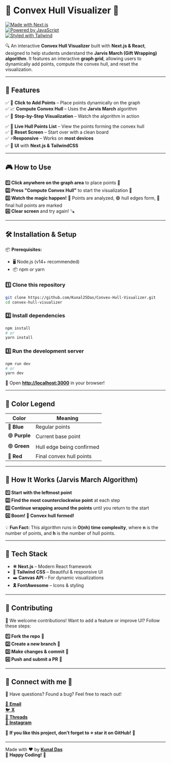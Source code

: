 # 🎨 **Convex Hull Visualizer** 🚀  

[![Made with Next.js](https://img.shields.io/badge/Made%20with-NextJs-61DAFB.svg)](https://nextjs.org/)  
[![Powered by JavaScript](https://img.shields.io/badge/Powered%20by-JavaScript-F7DF1E.svg)](https://developer.mozilla.org/en-US/docs/Web/JavaScript)  
[![Styled with Tailwind](https://img.shields.io/badge/Styled%20with-TailwindCSS-38B2AC.svg)](https://tailwindcss.com/)  

🔍 An interactive **Convex Hull Visualizer** built with **Next.js & React**, designed to help students understand the **Jarvis March (Gift Wrapping) algorithm**. It features an interactive **graph grid**, allowing users to dynamically add points, compute the convex hull, and reset the visualization.

<!-- ![Convex Hull Preview](/public/preview.png)   -->

---

## 🚀 **Features**
✅ 📍 **Click to Add Points** – Place points dynamically on the graph  
✅ 📈 **Compute Convex Hull** – Uses the **Jarvis March** algorithm  
✅ 👟 **Step-by-Step Visualization** – Watch the algorithm in action  
<!-- ✅ **🎧 Adjustable Animation Speed** – Control the speed from **0.5x to 4x**  ✅ **⏸️ Play/Pause Animation** – Stop and resume anytime   -->
✅ 📌 **Live Hull Points List** – View the points forming the convex hull  
✅ 🧹 **Reset Screen** – Start over with a clean board  
✅ ⚡**Responsive** – Works on **most devices**  
✅ 🎨 **UI** with **Next.js & TailwindCSS**  

---

## 🎮 **How to Use**
**1️⃣ Click anywhere on the graph area** to place points 🔵  
**2️⃣ Press "Compute Convex Hull"** to start the visualization 🚀  
**3️⃣ Watch the magic happen!** 🥣 Points are analyzed, 🟢 hull edges form, 🔴 final hull points are marked  
**4️⃣ Clear screen** and try again! 🪚  

---

## 🛠️ **Installation & Setup**
📦 **Prerequisites:**  
- 🖥️ Node.js (v14+ recommended)  
- 📦 npm or yarn  

### **1️⃣ Clone this repository**  
```sh
git clone https://github.com/Kunal25Das/Convex-Hull-Visualizer.git
cd convex-hull-visualizer
```

### **2️⃣ Install dependencies**  
```sh
npm install
# or
yarn install
```

### **3️⃣ Run the development server**  
```sh
npm run dev
# or
yarn dev
```

🔗 Open **[http://localhost:3000](http://localhost:3000)** in your browser!  

---

## 🎨 **Color Legend**
| **Color** | **Meaning** |
|-----------|------------|
| 🔵 **Blue** | Regular points |
| 🟣 **Purple** | Current base point |
| 🟢 **Green** | Hull edge being confirmed |
| 🔴 **Red** | Final convex hull points |

---

## 🧠 **How It Works (Jarvis March Algorithm)**
**1️⃣ Start with the leftmost point**  
**2️⃣ Find the most counterclockwise point** at each step  
**3️⃣ Continue wrapping around the points** until you return to the start  
**4️⃣ Boom! 🎉 Convex hull formed!**  

💡 **Fun Fact:** This algorithm runs in **O(nh) time complexity**, where **n** is the number of points, and **h** is the number of hull points.

---

## 🔧 **Tech Stack**
- **⚛️ Next.js** – Modern React framework  
- **🎨 Tailwind CSS** – Beautiful & responsive UI  
- **✒️ Canvas API** – For dynamic visualizations  
- **🎗️ FontAwesome** – Icons & styling  

---

## 🤝 **Contributing**
🎉 We welcome contributions! Want to add a feature or improve UI? Follow these steps:  

**1️⃣ Fork the repo** 🍔  
**2️⃣ Create a new branch** 🔄  
**3️⃣ Make changes & commit** 💾  
**4️⃣ Push and submit a PR** 🚀  

---

## 📩 **Connect with me 🤗**
💬 Have questions? Found a bug? Feel free to reach out!  

[📧 **Email**](mailto:dev.kunal.das@gmail.com)  
[🐦 **X**](https://x.com/_hit0ru_)  
[🧵 **Threads**](https://www.threads.net/@_.hitoru._)   
[🪇 **Instagram**][def] 

📌 **If you like this project, don’t forget to ⭐ star it on GitHub!** 🌟  

---

Made with ❤️ by **[Kunal Das](https://github.com/Kunal25Das)**  
🚀 **Happy Coding!** 🚀  


[def]: https://www.instagram.com/_.hitoru._/